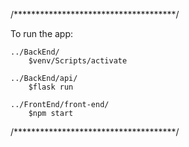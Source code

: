 /*************************************/

To run the app:
    
    ../BackEnd/
        $venv/Scripts/activate

    ../BackEnd/api/
        $flask run

    ../FrontEnd/front-end/
        $npm start

/*************************************/